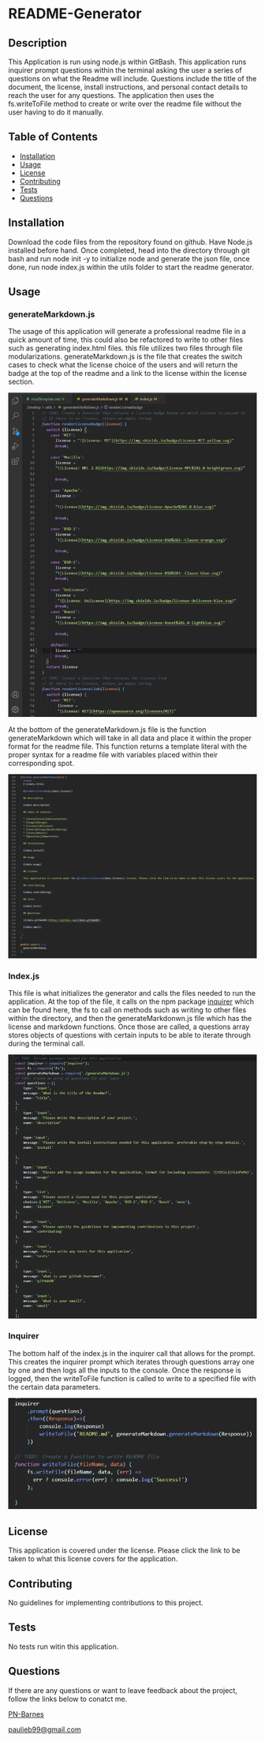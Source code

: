   # README-Generator

  ## Description 
  
  This Application is run using node.js within GitBash. This application runs inquirer prompt questions within the terminal asking the user a series of questions on what the Readme will include. Questions include the title of the document, the license, install instructions, and personal contact details to reach the user for any questions. The application then uses the fs.writeToFile method to create or write over the readme file without the user having to do it manually. 

  ## Table of Contents
  
  * [Installation](#installation)
  * [Usage](#usage)
  * [License](#license)
  * [Contributing](#contributing)
  * [Tests](#tests)
  * [Questions](#questions)
  
  ## Installation 
  
  Download the code files from the repository found on github. Have Node.js installed before hand. Once completed, head into the directory through git bash and run node init -y to initialize node and generate the json file, once done, run node index.js within the utils folder to start the readme generator.

  ## Usage

  ### generateMarkdown.js

  The usage of this application will generate a professional readme file in a quick amount of time, this could also be refactored to write to other files such as generating index.html files. this file utilizes two files through file modularizations. generateMarkdown.js is the file that creates the switch cases to check what the license choice of the users and will return the badge at the top of the readme and a link to the license within the license section. 
  
  
  ![generateMarkdown.js](./Develop/assets/images/generateMarkdown.png)

  At the bottom of the generateMarkdown.js file is the function generateMarkdown which will take in all data and place it within the proper format for the readme file. This function returns a template literal with the proper syntax for a readme file with variables placed within their corresponding spot. 

  ![generateMarkdown()](./Develop/assets/images/generateMarkdownFunction.png)

  ### Index.js

  This file is what initializes the generator and calls the files needed to run the application. At the top of the file, it calls on the npm package [inquirer](https://www.npmjs.com/package/inquirer) which can be found here, the fs to call on methods such as writing to other files within the directory, and then the generateMarkdonwn.js file which has the license and markdown functions. Once those are called, a questions array stores objects of questions with certain inputs to be able to iterate through during the terminal call. 

  ![index.js](./Develop/assets/images/index.js.png)

  ### Inquirer 

  The bottom half of the index.js in the inquirer call that allows for the prompt. This creates the inquirer prompt which iterates through questions array one by one and then logs all the inputs to the console. Once the response is logged, then the writeToFile function is called to write to a specified file with the certain data parameters.

  ![inquirer](./Develop/assets/images/inquirer.png)

  ## License 
  
  This application is covered under the  license. Please click the link to be taken to what this license covers for the application.

  ## Contributing

  No guidelines for implementing contributions to this project.
  
  ## Tests

  No tests run witin this application.
  
  ## Questions
  
  If there are any questions or want to leave feedback about the project, follow the links below to conatct me. 

  [PN-Barnes](https://github.com/PN-Barnes)
  
  paulieb99@gmail.com
  

